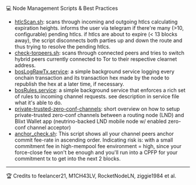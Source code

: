 💻 Node Management Scripts & Best Practices

- [htlcScan.sh](/htlcScan.sh): scans through incoming and outgoing htlcs calculating expiration heights. informs the user via telegram if there're many (>10, configurable) pending htlcs. if htlcs are about to expire (< 13 blocks away), the script disconnects both parties up and down the route and thus trying to resolve the pending htlcs.
- [check-torpeers.sh](/check-torpeers.sh): scans through connected peers and tries to switch hybrid peers currently connected to Tor to their respective clearnet address.
- [bosLogRawTx.service](/bosLogRawTx.service): a simple background service logging every onchain transaction and its transaction hex made by the node to republish the hex at a later time, if necessary.
- [bosRules.service](/bosRules.service): a simple background service that enforces a rich set of rules to incoming channel requests. see description in service file what it's able to do.
- [private-trusted-zero-conf-channels](/private-trusted-zero-conf-channels.md): short overview on how to setup private-trusted zero-conf channels between a routing node (LND) and Blixt Wallet app (neutrino-backed LND mobile node w/ enabled zero-conf channel acceptor)
- [anchor_check.sh](/anchor_check.sh): This script shows all your channel peers anchor commit fee-rate in ascending order. Indicating risk is: with a small commitment fee in high-mempool fee environment = high, since your force-close fee won't be enough and you'll run into a CPFP for your commitment tx to get into the next 2 blocks.

___________________________________
🏆 Credits to feelancer21, M1CH43LV, RocketNodeLN, ziggie1984 et al.
